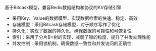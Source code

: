 基于Bitcask模型，兼容Redis数据结构和协议的KV存储引擎
- 采用Key、Value的数据模型，实现数据检索的快速、稳定、高效
- 存储模型：采用Bitcask存储模型，对于顺序写作了优化
- 持久化：实现了数据的持久化，确保数据的可靠性和可恢复性                  
- 索引：采用了分片B+树的实现，减弱了锁的粒度，提升了并发处理性能
- 并发控制：采用锁机制，确保数据一致性和并发访问的正确性
